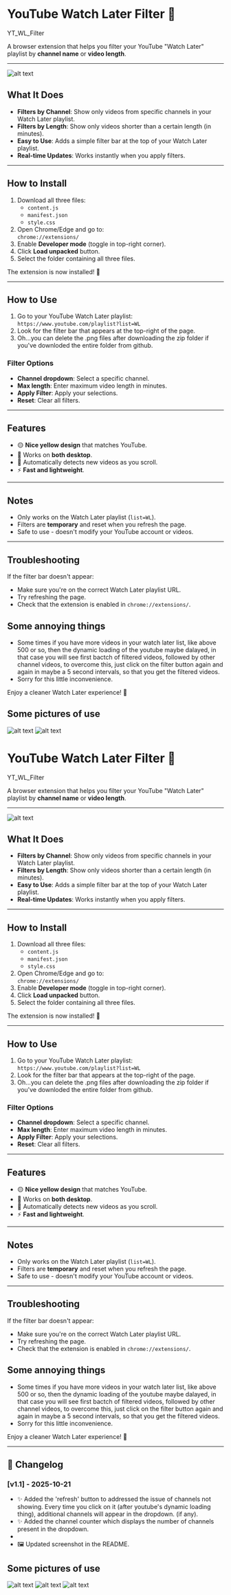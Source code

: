 # YouTube Watch Later Filter 🎥

YT_WL_Filter

A browser extension that helps you filter your YouTube "Watch Later" playlist by **channel name** or **video length**.

---

![alt text](1.png)

## What It Does

- **Filters by Channel**: Show only videos from specific channels in your Watch Later playlist.  
- **Filters by Length**: Show only videos shorter than a certain length (in minutes).  
- **Easy to Use**: Adds a simple filter bar at the top of your Watch Later playlist.  
- **Real-time Updates**: Works instantly when you apply filters.  

---

## How to Install

1. Download all three files:
   - `content.js`
   - `manifest.json`
   - `style.css`
2. Open Chrome/Edge and go to:  
`chrome://extensions/`
3. Enable **Developer mode** (toggle in top-right corner).  
4. Click **Load unpacked** button.  
5. Select the folder containing all three files.  

The extension is now installed! 🎉

---

## How to Use

1. Go to your YouTube Watch Later playlist:  
`https://www.youtube.com/playlist?list=WL`
2. Look for the filter bar that appears at the top-right of the page.
3. Oh...you can delete the .png files after downloading the zip folder if you've downloded the entire folder from github.  

### Filter Options

- **Channel dropdown**: Select a specific channel.  
- **Max length**: Enter maximum video length in minutes.  
- **Apply Filter**: Apply your selections.  
- **Reset**: Clear all filters.  

---

## Features

- 🟡 **Nice yellow design** that matches YouTube.  
- 📱 Works on **both desktop**.  
- 🔄 Automatically detects new videos as you scroll.  
- ⚡ **Fast and lightweight**.  

---

## Notes

- Only works on the Watch Later playlist (`list=WL`).  
- Filters are **temporary** and reset when you refresh the page.  
- Safe to use - doesn't modify your YouTube account or videos.  

---

## Troubleshooting

If the filter bar doesn't appear:  

- Make sure you're on the correct Watch Later playlist URL.  
- Try refreshing the page.  
- Check that the extension is enabled in `chrome://extensions/`.  

## Some annoying things

- Some times if you have more videos in your watch later list, like above 500 or so, then the dynamic loading of the youtube maybe dalayed, in that case you will see first bactch of filtered videos, followed by other channel videos, to overcome this, just click on the filter button again and again in maybe a 5 second intervals, so that you get the filtered videos.
- Sorry for this little inconvenience.

Enjoy a cleaner Watch Later experience! 🚀

## Some pictures of use

![alt text](<Screenshot 1(575).png>)
![alt text](<Screenshot 2 (576).png>)
# YouTube Watch Later Filter 🎥

YT_WL_Filter

A browser extension that helps you filter your YouTube "Watch Later" playlist by **channel name** or **video length**.

---

![alt text](1.png)

## What It Does

- **Filters by Channel**: Show only videos from specific channels in your Watch Later playlist.  
- **Filters by Length**: Show only videos shorter than a certain length (in minutes).  
- **Easy to Use**: Adds a simple filter bar at the top of your Watch Later playlist.  
- **Real-time Updates**: Works instantly when you apply filters.  

---

## How to Install

1. Download all three files:
   - `content.js`
   - `manifest.json`
   - `style.css`
2. Open Chrome/Edge and go to:  
`chrome://extensions/`
3. Enable **Developer mode** (toggle in top-right corner).  
4. Click **Load unpacked** button.  
5. Select the folder containing all three files.  

The extension is now installed! 🎉

---

## How to Use

1. Go to your YouTube Watch Later playlist:  
`https://www.youtube.com/playlist?list=WL`
2. Look for the filter bar that appears at the top-right of the page.
3. Oh...you can delete the .png files after downloading the zip folder if you've downloded the entire folder from github.  

### Filter Options

- **Channel dropdown**: Select a specific channel.  
- **Max length**: Enter maximum video length in minutes.  
- **Apply Filter**: Apply your selections.  
- **Reset**: Clear all filters.  

---

## Features

- 🟡 **Nice yellow design** that matches YouTube.  
- 📱 Works on **both desktop**.  
- 🔄 Automatically detects new videos as you scroll.  
- ⚡ **Fast and lightweight**.  

---

## Notes

- Only works on the Watch Later playlist (`list=WL`).  
- Filters are **temporary** and reset when you refresh the page.  
- Safe to use - doesn't modify your YouTube account or videos.  

---

## Troubleshooting

If the filter bar doesn't appear:  

- Make sure you're on the correct Watch Later playlist URL.  
- Try refreshing the page.  
- Check that the extension is enabled in `chrome://extensions/`.  

## Some annoying things

- Some times if you have more videos in your watch later list, like above 500 or so, then the dynamic loading of the youtube maybe dalayed, in that case you will see first bactch of filtered videos, followed by other channel videos, to overcome this, just click on the filter button again and again in maybe a 5 second intervals, so that you get the filtered videos.
- Sorry for this little inconvenience.

Enjoy a cleaner Watch Later experience! 🚀

---

## 📝 Changelog

### [v1.1] - 2025-10-21
- ✨ Added the 'refresh' button to addressed the issue of channels not showing. Every time you click on it (after youtube's dynamic loading thing), additional channels will appear in the dropdown. (if any).
- ✨ Added the channel counter which displays the number of channels present in the dropdown.
- 
- 🖼️ Updated screenshot in the README.  


## Some pictures of use
![alt text](<1.1.png>)
![alt text](<Screenshot 1(575).png>)
![alt text](<Screenshot 2 (576).png>)
